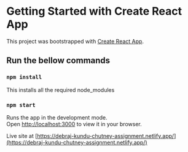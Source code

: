# Getting Started with Create React App

This project was bootstrapped with [Create React App](https://github.com/facebook/create-react-app).

## Run the bellow commands

### `npm install`
This installs all the required node_modules

### `npm start`

Runs the app in the development mode.\
Open [http://localhost:3000](http://localhost:3000) to view it in your browser.

Live site at
[https://debraj-kundu-chutney-assignment.netlify.app/](https://debraj-kundu-chutney-assignment.netlify.app/)

